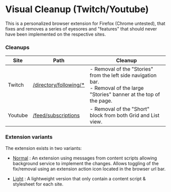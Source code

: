 # Visual Cleanup (Twitch/Youtube)
This is a personalized browser extension for Firefox (Chrome untested), that fixes and removes a series of eyesores and "features" that should never have been implemented on the respective sites.

### Cleanups
<!--
<table>
    <tr>
        <td>Site</td>
        <td>Path</td>
        <td>Cleanup</td>
    </tr>
  <tr>
    <td>Twitch</td>
    <td>/directory/following/</td>
    <td>
        - Removal of the "Stories" from the left side navigation bar. <br/>
        - Removal of the large "Stories" banner at the top of the page. <br/>
    </td>
  </tr>
  <tr>
    <td>Youtube</td>
    <td>[/feed/subscriptions](https://www.youtube.com/feed/subscriptions)</td>
    <td>
        - Removal of the "Short" block from both Grid and List view.
    </td>
  </tr>
</table>
-->

| Site	    | Path 	| Cleanup	|   
|---	    |---	|---	|
| Twitch 	| [/directory/following/*](https://www.twitch.com/directory/following)	| - Removal of the "Stories" from the left side navigation bar. <br/> - Removal of the large "Stories" banner at the top of the page. <br/>	|
| Youtube  	| [/feed/subscriptions](https://www.youtube.com/feed/subscriptions)	| - Removal of the "Short" block from both Grid and List view. |


### Extension variants
The extension exists in two variants:

- [Normal](/src/) : An extension using messages from content scripts allowing background service to implement the changes. Allows toggling of the fix/removal using an extension action icon located in the browser url bar.

- [Light](/src-light/) : A lightweight version that only contain a content script & stylesheet for each site.
